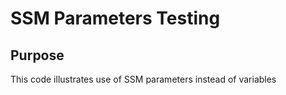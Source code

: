 # SSM Parameters Testing

## Purpose
This code illustrates use of SSM parameters instead of variables


